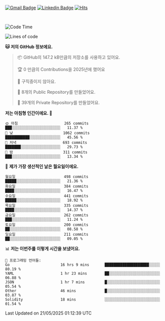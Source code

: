[![Gmail Badge](https://img.shields.io/badge/-725psh@gmail.com-c14438?style=flat&logo=Gmail&logoColor=white&link=mailto:725psh@gmail.com)](mailto:725psh@gmail.com) 
[![Linkedin Badge](https://img.shields.io/badge/-soohanpark-0072b1?style=flat&logo=Linkedin&logoColor=white&link=https://www.linkedin.com/in/soohanpark/)](https://www.linkedin.com/in/soohanpark/) 
[![Hits](https://hits.seeyoufarm.com/api/count/incr/badge.svg?url=https%3A%2F%2Fgithub.com%2FSoohan-Park&count_bg=%23000000&title_bg=%23828282&icon=gradle.svg&icon_color=%23FFFFFF&title=Visited&edge_flat=false)](https://hits.seeyoufarm.com)  

<br />

<!--START_SECTION:waka-->
![Code Time](http://img.shields.io/badge/Code%20Time-2%2C442%20hrs%2043%20mins-blue)

![Lines of code](https://img.shields.io/badge/%EC%A0%80%EB%8A%94%20%EC%97%AC%ED%83%9C%EA%B9%8C%EC%A7%80%20-4.4%20million%20%EC%A4%84%EC%9D%98%20%EC%BD%94%EB%93%9C%EB%A5%BC%20%EC%9E%91%EC%84%B1%ED%96%88%EC%96%B4%EC%9A%94.-blue)

**🐱 저의 GitHub 정보에요.** 

> 📦 GitHub의 147.2 kB만큼의 저장소를 사용하고 있어요. 
 > 
> 🏆 0 만큼의 Contributions을 2025년에 했어요
 > 
> 🚫 구직중이지 않아요.
 > 
> 📜 8개의 Public Repository를 만들었어요. 
 > 
> 🔑 39개의 Private Repository를 만들었어요. 
 > 
**저는 아침형 인간이에요. 🐤** 

```text
🌞 아침                     265 commits         ███░░░░░░░░░░░░░░░░░░░░░░   11.37 % 
🌆 낮　                     1062 commits        ███████████░░░░░░░░░░░░░░   45.56 % 
🌃 저녁                     693 commits         ███████░░░░░░░░░░░░░░░░░░   29.73 % 
🌙 밤　                     311 commits         ███░░░░░░░░░░░░░░░░░░░░░░   13.34 % 
```
📅 **제가 가장 생산적인 날은 월요일이에요.** 

```text
월요일                      498 commits         █████░░░░░░░░░░░░░░░░░░░░   21.36 % 
화요일                      384 commits         ████░░░░░░░░░░░░░░░░░░░░░   16.47 % 
수요일                      441 commits         █████░░░░░░░░░░░░░░░░░░░░   18.92 % 
목요일                      335 commits         ████░░░░░░░░░░░░░░░░░░░░░   14.37 % 
금요일                      262 commits         ███░░░░░░░░░░░░░░░░░░░░░░   11.24 % 
토요일                      200 commits         ██░░░░░░░░░░░░░░░░░░░░░░░   08.58 % 
일요일                      211 commits         ██░░░░░░░░░░░░░░░░░░░░░░░   09.05 % 
```


📊 **저는 이번주를 이렇게 시간을 보냈어요.** 

```text
💬 프로그래밍 언어들: 
Go                       16 hrs 9 mins       ████████████████████░░░░░   80.19 % 
YAML                     1 hr 23 mins        ██░░░░░░░░░░░░░░░░░░░░░░░   06.88 % 
JSON                     1 hr 7 mins         █░░░░░░░░░░░░░░░░░░░░░░░░   05.54 % 
Other                    46 mins             █░░░░░░░░░░░░░░░░░░░░░░░░   03.87 % 
Solidity                 18 mins             ░░░░░░░░░░░░░░░░░░░░░░░░░   01.54 % 
```


 Last Updated on 21/05/2025 01:12:39 UTC
<!--END_SECTION:waka-->
